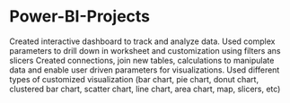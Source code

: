 # Power-BI-Projects
Created interactive dashboard to track and analyze data.
Used complex parameters to drill down in worksheet and customization using filters ans slicers
Created connections, join new tables, calculations to manipulate data and enable user driven parameters for visualizations.
Used different types of customized visualization (bar chart, pie chart, donut chart, clustered bar chart, scatter chart, line chart, area chart, map, slicers, etc)
